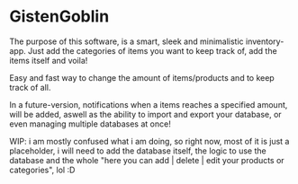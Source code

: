 # GistenGoblin
The purpose of this software, is a smart, sleek and minimalistic inventory-app. 
Just add the categories of items you want to keep track of, add the items itself and voila!

Easy and fast way to change the amount of items/products and to keep track of all.

In a future-version, notifications when a items reaches a specified amount, will be added, aswell as the ability to import and export your database, or even managing multiple databases at once!

WIP: i am mostly confused what i am doing, so right now, most of it is just a placeholder, i will need to add the database itself, the logic to use the database and the whole "here you can add | delete | edit your products or categories", lol :D
